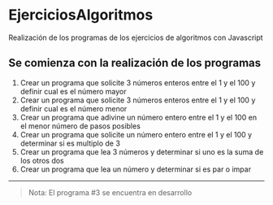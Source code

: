 # EjerciciosAlgoritmos
Realización de los programas de los ejercicios de algoritmos con Javascript
## Se comienza con la realización de los programas
1. Crear un programa que solicite 3 números enteros entre el 1 y el 100 y definir cual es el número mayor
2. Crear un programa que solicite 3 números enteros entre el 1 y el 100 y definir cual es el número menor
3. Crear un programa que adivine un número entero entre el 1 y el 100 en el menor número de pasos posibles
4. Crear un programa que solicite un número entero entre el 1 y el 100 y determinar si es multiplo de 3
5. Crear un programa que lea 3 números y determinar si uno es la suma de los otros dos
6. Crear un programa que lea un número y determinar si es par o impar 

----

> Nota: El programa #3 se encuentra en desarrollo
